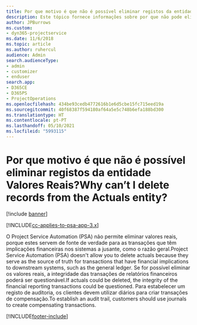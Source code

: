 ```yaml
---
title: Por que motivo é que não é possível eliminar registos da entidade Valores Reais?
description: Este tópico fornece informações sobre por que não pode eliminar registos da entidade Valores Reais.
author: JPBurrows
ms.custom:
- dyn365-projectservice
ms.date: 11/6/2018
ms.topic: article
ms.author: ruhercul
audience: Admin
search.audienceType:
- admin
- customizer
- enduser
search.app:
- D365CE
- D365PS
- ProjectOperations
ms.openlocfilehash: 434be93cedb4772616b1e6d5cbe15fc715eed19a
ms.sourcegitcommit: 40f68387f594180af64a5e5c748b6efa188bd300
ms.translationtype: HT
ms.contentlocale: pt-PT
ms.lasthandoff: 05/10/2021
ms.locfileid: "5993115"
---
```

# <a name="why-cant-i-delete-records-from-the-actuals-entity"></a><span data-ttu-id="34270-103">Por que motivo é que não é possível eliminar registos da entidade Valores Reais?</span><span class="sxs-lookup"><span data-stu-id="34270-103">Why can’t I delete records from the Actuals entity?</span></span>

[!include [banner](../includes/psa-now-project-operations.md)]

[!INCLUDE[cc-applies-to-psa-app-3.x](../includes/cc-applies-to-psa-app-3x.md)]

<span data-ttu-id="34270-104">O Project Service Automation (PSA) não permite eliminar valores reais, porque estes servem de fonte de verdade para as transações que têm implicações financeiras nos sistemas a jusante, como o razão geral.</span><span class="sxs-lookup"><span data-stu-id="34270-104">Project Service Automation (PSA) doesn't allow you to delete actuals because they serve as the source of truth for transactions that have financial implications to downstream systems, such as the general ledger.</span></span> <span data-ttu-id="34270-105">Se for possível eliminar os valores reais, a integridade das transações de relatórios financeiros poderá ser questionável.</span><span class="sxs-lookup"><span data-stu-id="34270-105">If actuals could be deleted, the integrity of the financial reporting transactions could be questioned.</span></span> <span data-ttu-id="34270-106">Para estabelecer um registo de auditoria, os clientes devem utilizar diários para criar transações de compensação.</span><span class="sxs-lookup"><span data-stu-id="34270-106">To establish an audit trail, customers should use journals to create compensating transactions.</span></span>



[!INCLUDE[footer-include](../includes/footer-banner.md)]
